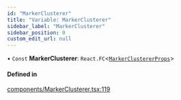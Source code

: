 ```yaml
---
id: "MarkerClusterer"
title: "Variable: MarkerClusterer"
sidebar_label: "MarkerClusterer"
sidebar_position: 0
custom_edit_url: null
---
```


• `Const` **MarkerClusterer**: `React.FC`<[`MarkerClustererProps`](../interfaces/MarkerClustererProps.md)\>

#### Defined in

[components/MarkerClusterer.tsx:119](https://github.com/JaeSeoKim/react-kakao-maps/blob/0abe091/src/components/MarkerClusterer.tsx#L119)
